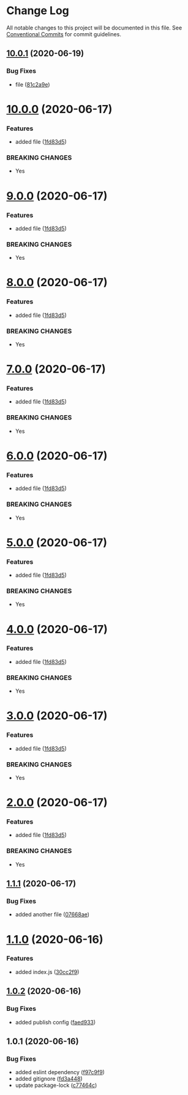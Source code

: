 # Change Log

All notable changes to this project will be documented in this file.
See [Conventional Commits](https://conventionalcommits.org) for commit guidelines.

## [10.0.1](https://github.com/lukeshay-sa/lerna-practice/compare/@lukeshay/package-one@9.0.0...@lukeshay/package-one@10.0.1) (2020-06-19)


### Bug Fixes

* file ([81c2a9e](https://github.com/lukeshay-sa/lerna-practice/commit/81c2a9ee8ac7f08932f245a2cf2e919f884308e5))





# [10.0.0](https://github.com/lukeshay-sa/lerna-practice/compare/@lukeshay/package-one@1.1.1...@lukeshay/package-one@10.0.0) (2020-06-17)


### Features

* added file ([1fd83d5](https://github.com/lukeshay-sa/lerna-practice/commit/1fd83d52cd748ccc3de0743c7bdf63765bc3e20f))


### BREAKING CHANGES

* Yes





# [9.0.0](https://github.com/lukeshay-sa/lerna-practice/compare/@lukeshay/package-one@1.1.1...@lukeshay/package-one@9.0.0) (2020-06-17)


### Features

* added file ([1fd83d5](https://github.com/lukeshay-sa/lerna-practice/commit/1fd83d52cd748ccc3de0743c7bdf63765bc3e20f))


### BREAKING CHANGES

* Yes





# [8.0.0](https://github.com/lukeshay-sa/lerna-practice/compare/@lukeshay/package-one@1.1.1...@lukeshay/package-one@8.0.0) (2020-06-17)


### Features

* added file ([1fd83d5](https://github.com/lukeshay-sa/lerna-practice/commit/1fd83d52cd748ccc3de0743c7bdf63765bc3e20f))


### BREAKING CHANGES

* Yes





# [7.0.0](https://github.com/lukeshay-sa/lerna-practice/compare/@lukeshay/package-one@1.1.1...@lukeshay/package-one@7.0.0) (2020-06-17)


### Features

* added file ([1fd83d5](https://github.com/lukeshay-sa/lerna-practice/commit/1fd83d52cd748ccc3de0743c7bdf63765bc3e20f))


### BREAKING CHANGES

* Yes





# [6.0.0](https://github.com/lukeshay-sa/lerna-practice/compare/@lukeshay/package-one@1.1.1...@lukeshay/package-one@6.0.0) (2020-06-17)


### Features

* added file ([1fd83d5](https://github.com/lukeshay-sa/lerna-practice/commit/1fd83d52cd748ccc3de0743c7bdf63765bc3e20f))


### BREAKING CHANGES

* Yes





# [5.0.0](https://github.com/lukeshay-sa/lerna-practice/compare/@lukeshay/package-one@1.1.1...@lukeshay/package-one@5.0.0) (2020-06-17)


### Features

* added file ([1fd83d5](https://github.com/lukeshay-sa/lerna-practice/commit/1fd83d52cd748ccc3de0743c7bdf63765bc3e20f))


### BREAKING CHANGES

* Yes





# [4.0.0](https://github.com/lukeshay-sa/lerna-practice/compare/@lukeshay/package-one@1.1.1...@lukeshay/package-one@4.0.0) (2020-06-17)


### Features

* added file ([1fd83d5](https://github.com/lukeshay-sa/lerna-practice/commit/1fd83d52cd748ccc3de0743c7bdf63765bc3e20f))


### BREAKING CHANGES

* Yes





# [3.0.0](https://github.com/lukeshay-sa/lerna-practice/compare/@lukeshay/package-one@1.1.1...@lukeshay/package-one@3.0.0) (2020-06-17)


### Features

* added file ([1fd83d5](https://github.com/lukeshay-sa/lerna-practice/commit/1fd83d52cd748ccc3de0743c7bdf63765bc3e20f))


### BREAKING CHANGES

* Yes





# [2.0.0](https://github.com/lukeshay-sa/lerna-practice/compare/@lukeshay/package-one@1.1.1...@lukeshay/package-one@2.0.0) (2020-06-17)


### Features

* added file ([1fd83d5](https://github.com/lukeshay-sa/lerna-practice/commit/1fd83d52cd748ccc3de0743c7bdf63765bc3e20f))


### BREAKING CHANGES

* Yes





## [1.1.1](https://github.com/lukeshay-sa/lerna-practice/compare/@lukeshay/package-one@1.1.0...@lukeshay/package-one@1.1.1) (2020-06-17)


### Bug Fixes

* added another file ([07668ae](https://github.com/lukeshay-sa/lerna-practice/commit/07668ae6d8c542d58b9acf7ac61ff15457d6d198))





# [1.1.0](https://github.com/lukeshay-sa/lerna-practice/compare/@lukeshay/package-one@1.0.2...@lukeshay/package-one@1.1.0) (2020-06-16)


### Features

* added index.js ([30cc2f9](https://github.com/lukeshay-sa/lerna-practice/commit/30cc2f9a4ba2ff9106b3e1805c5a2893f22e7b08))





## [1.0.2](https://github.com/lukeshay-sa/lerna-practice/compare/@lukeshay/package-one@1.0.1...@lukeshay/package-one@1.0.2) (2020-06-16)


### Bug Fixes

* added publish config ([faed933](https://github.com/lukeshay-sa/lerna-practice/commit/faed933523b66d7eea69d1ce135aa429a50d5f8a))





## 1.0.1 (2020-06-16)


### Bug Fixes

* added eslint dependency ([f97c9f9](https://github.com/lukeshay-sa/lerna-practice/commit/f97c9f9a90e2f9633cf13b3c6e5c4bcf726914d5))
* added gitignore ([fd3a448](https://github.com/lukeshay-sa/lerna-practice/commit/fd3a44807c3f5849d061d68895eb3ed3fa48001e))
* update package-lock ([c77464c](https://github.com/lukeshay-sa/lerna-practice/commit/c77464c6da1cc9bdfa00dfe824bd4008500fa8bc))
